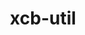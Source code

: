 ---
title: "xcb-util"
layout: cache
categories: [package, develop]
meta: {"versions": ["0.4.1"], "compilers": ["gcc@=11.1.0"], "oss": ["ubuntu20.04"], "platforms": ["linux"], "targets": ["x86_64_v3"], "stacks": ["data-vis-sdk", "root"], "num_specs": 7, "num_specs_by_stack": {"root": 7, "data-vis-sdk": 7}}
spec_details: [{"hash": "ukzlhbranb6go57bxcaxqjsomfherafi", "compiler": "gcc@=11.1.0", "versions": ["0.4.1"], "os": "ubuntu20.04", "platform": "linux", "target": "x86_64_v3", "variants": ["build_system=autotools"], "stacks": ["root", "data-vis-sdk"], "size": "-", "tarball": "https://binaries.spack.io/develop/build_cache/linux-ubuntu20.04-x86_64_v3/gcc-11.1.0/xcb-util-0.4.1/linux-ubuntu20.04-x86_64_v3-gcc-11.1.0-xcb-util-0.4.1-ukzlhbranb6go57bxcaxqjsomfherafi.spack"}, {"hash": "ugflurm52pednjeezfuddkmrbktzm4fk", "compiler": "gcc@=11.1.0", "versions": ["0.4.1"], "os": "ubuntu20.04", "platform": "linux", "target": "x86_64_v3", "variants": ["build_system=autotools"], "stacks": ["root", "data-vis-sdk"], "size": "-", "tarball": "https://binaries.spack.io/develop/build_cache/linux-ubuntu20.04-x86_64_v3/gcc-11.1.0/xcb-util-0.4.1/linux-ubuntu20.04-x86_64_v3-gcc-11.1.0-xcb-util-0.4.1-ugflurm52pednjeezfuddkmrbktzm4fk.spack"}, {"hash": "mw4xap6vhxyn5xbhxeev24npa7dfwbjc", "compiler": "gcc@=11.1.0", "versions": ["0.4.1"], "os": "ubuntu20.04", "platform": "linux", "target": "x86_64_v3", "variants": ["build_system=autotools"], "stacks": ["root", "data-vis-sdk"], "size": "-", "tarball": "https://binaries.spack.io/develop/build_cache/linux-ubuntu20.04-x86_64_v3/gcc-11.1.0/xcb-util-0.4.1/linux-ubuntu20.04-x86_64_v3-gcc-11.1.0-xcb-util-0.4.1-mw4xap6vhxyn5xbhxeev24npa7dfwbjc.spack"}, {"hash": "e36qymdx3iv65n7ovhtsvzumux6nracs", "compiler": "gcc@=11.1.0", "versions": ["0.4.1"], "os": "ubuntu20.04", "platform": "linux", "target": "x86_64_v3", "variants": ["build_system=autotools"], "stacks": ["root", "data-vis-sdk"], "size": "-", "tarball": "https://binaries.spack.io/develop/build_cache/linux-ubuntu20.04-x86_64_v3/gcc-11.1.0/xcb-util-0.4.1/linux-ubuntu20.04-x86_64_v3-gcc-11.1.0-xcb-util-0.4.1-e36qymdx3iv65n7ovhtsvzumux6nracs.spack"}, {"hash": "hvcpgbmayy2agzjb5gx3dxohrzq2ekg3", "compiler": "gcc@=11.1.0", "versions": ["0.4.1"], "os": "ubuntu20.04", "platform": "linux", "target": "x86_64_v3", "variants": ["build_system=autotools"], "stacks": ["root", "data-vis-sdk"], "size": "-", "tarball": "https://binaries.spack.io/develop/build_cache/linux-ubuntu20.04-x86_64_v3/gcc-11.1.0/xcb-util-0.4.1/linux-ubuntu20.04-x86_64_v3-gcc-11.1.0-xcb-util-0.4.1-hvcpgbmayy2agzjb5gx3dxohrzq2ekg3.spack"}, {"hash": "qkns2hawvmev3vekjp2r7xna7korwa7o", "compiler": "gcc@=11.1.0", "versions": ["0.4.1"], "os": "ubuntu20.04", "platform": "linux", "target": "x86_64_v3", "variants": ["build_system=autotools"], "stacks": ["root", "data-vis-sdk"], "size": "-", "tarball": "https://binaries.spack.io/develop/build_cache/linux-ubuntu20.04-x86_64_v3/gcc-11.1.0/xcb-util-0.4.1/linux-ubuntu20.04-x86_64_v3-gcc-11.1.0-xcb-util-0.4.1-qkns2hawvmev3vekjp2r7xna7korwa7o.spack"}, {"hash": "jpfjzuftub3g46tpc6iy23i3tvbpawns", "compiler": "gcc@=11.1.0", "versions": ["0.4.1"], "os": "ubuntu20.04", "platform": "linux", "target": "x86_64_v3", "variants": ["build_system=autotools"], "stacks": ["root", "data-vis-sdk"], "size": "-", "tarball": "https://binaries.spack.io/develop/build_cache/linux-ubuntu20.04-x86_64_v3/gcc-11.1.0/xcb-util-0.4.1/linux-ubuntu20.04-x86_64_v3-gcc-11.1.0-xcb-util-0.4.1-jpfjzuftub3g46tpc6iy23i3tvbpawns.spack"}]
---
